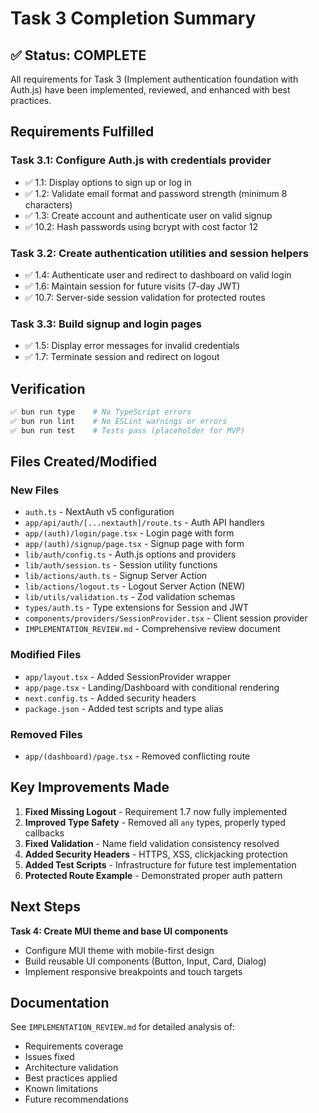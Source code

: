 # Task 3 Completion Summary

## ✅ Status: COMPLETE

All requirements for Task 3 (Implement authentication foundation with Auth.js) have been implemented, reviewed, and enhanced with best practices.

## Requirements Fulfilled

### Task 3.1: Configure Auth.js with credentials provider
- ✅ 1.1: Display options to sign up or log in
- ✅ 1.2: Validate email format and password strength (minimum 8 characters)
- ✅ 1.3: Create account and authenticate user on valid signup
- ✅ 10.2: Hash passwords using bcrypt with cost factor 12

### Task 3.2: Create authentication utilities and session helpers
- ✅ 1.4: Authenticate user and redirect to dashboard on valid login
- ✅ 1.6: Maintain session for future visits (7-day JWT)
- ✅ 10.7: Server-side session validation for protected routes

### Task 3.3: Build signup and login pages
- ✅ 1.5: Display error messages for invalid credentials
- ✅ 1.7: Terminate session and redirect on logout

## Verification

```bash
✅ bun run type    # No TypeScript errors
✅ bun run lint    # No ESLint warnings or errors
✅ bun run test    # Tests pass (placeholder for MVP)
```

## Files Created/Modified

### New Files
- `auth.ts` - NextAuth v5 configuration
- `app/api/auth/[...nextauth]/route.ts` - Auth API handlers
- `app/(auth)/login/page.tsx` - Login page with form
- `app/(auth)/signup/page.tsx` - Signup page with form
- `lib/auth/config.ts` - Auth.js options and providers
- `lib/auth/session.ts` - Session utility functions
- `lib/actions/auth.ts` - Signup Server Action
- `lib/actions/logout.ts` - Logout Server Action (NEW)
- `lib/utils/validation.ts` - Zod validation schemas
- `types/auth.ts` - Type extensions for Session and JWT
- `components/providers/SessionProvider.tsx` - Client session provider
- `IMPLEMENTATION_REVIEW.md` - Comprehensive review document

### Modified Files
- `app/layout.tsx` - Added SessionProvider wrapper
- `app/page.tsx` - Landing/Dashboard with conditional rendering
- `next.config.ts` - Added security headers
- `package.json` - Added test scripts and type alias

### Removed Files
- `app/(dashboard)/page.tsx` - Removed conflicting route

## Key Improvements Made

1. **Fixed Missing Logout** - Requirement 1.7 now fully implemented
2. **Improved Type Safety** - Removed all `any` types, properly typed callbacks
3. **Fixed Validation** - Name field validation consistency resolved
4. **Added Security Headers** - HTTPS, XSS, clickjacking protection
5. **Added Test Scripts** - Infrastructure for future test implementation
6. **Protected Route Example** - Demonstrated proper auth pattern

## Next Steps

**Task 4: Create MUI theme and base UI components**
- Configure MUI theme with mobile-first design
- Build reusable UI components (Button, Input, Card, Dialog)
- Implement responsive breakpoints and touch targets

## Documentation

See `IMPLEMENTATION_REVIEW.md` for detailed analysis of:
- Requirements coverage
- Issues fixed
- Architecture validation
- Best practices applied
- Known limitations
- Future recommendations

